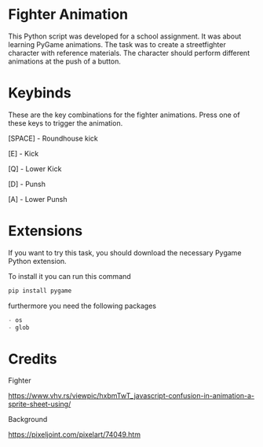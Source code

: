 # Fighter Animation
This Python script was developed for a school assignment. It was about learning PyGame animations. The task was to create a streetfighter character with reference materials. The character should perform different animations at the push of a button.

# Keybinds
These are the key combinations for the fighter animations. Press one of these keys to trigger the animation.

[SPACE] - Roundhouse kick

[E] - Kick

[Q] - Lower Kick

[D] - Punsh

[A] - Lower Punsh

# Extensions
If you want to try this task, you should download the necessary Pygame Python extension.

To install it you can run this command
```py
pip install pygame
```

furthermore you need the following packages
```py
- os
- glob
```

# Credits
Fighter

https://www.vhv.rs/viewpic/hxbmTwT_javascript-confusion-in-animation-a-sprite-sheet-using/

Background

https://pixeljoint.com/pixelart/74049.htm

